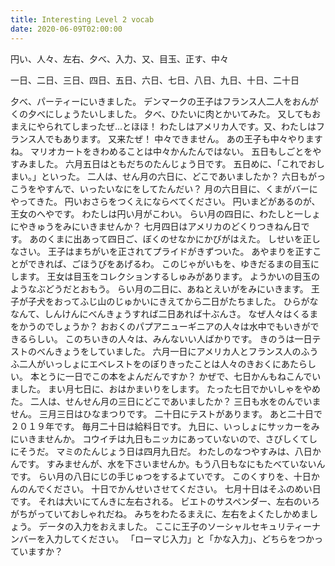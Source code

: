 ```yaml
---
title: Interesting Level 2 vocab
date: 2020-06-09T02:00:00
---
```


円い、人々、左右、夕べ、入力、又、目玉、正す、中々

一日、二日、三日、四日、五日、六日、七日、八日、九日、十日、二十日

<!-- excerpt -->

夕べ、パーティーにいきました。
デンマークの王子はフランス人二人をおんがくの夕べにしょうたいしました。
夕べ、ひたいに肉とかいてみた。
又してもおまえにやられてしまったぜ...とほほ！
わたしはアメリカ人です。又、わたしはフランス人でもあります。
又来たぜ！
中々できません。
あの王子も中々やりますね。
マリオカートをきわめることは中々かんたんではない。
五日もしごとをやすみました。
六月五日はともだちのたんじょう日です。
五日めに、「これでおしまい。」といった。
二人は、せん月の六日に、どこであいましたか？
六日もがっこうをやすんで、いったいなにをしてたんだい？
月の六日目に、くまがバーにやってきた。
円いおさらをつくえにならべてください。
円いまどがあるのが、王女のへやです。
わたしは円い月がこわい。
らい月の四日に、わたしと一しょにやきゅうをみにいきませんか？
七月四日はアメリカのどくりつきねん日です。
あのくまに出あって四日ご、ぼくのせなかにかびがはえた。
しせいを正しなさい。
王子はまちがいを正されてプライドがきずついた。
あやまりを正すことができれば、ごほうびをあげるわ。
このじゃがいもを、ゆきだるまの目玉にします。
王女は目玉をコレクションするしゅみがあります。
ようかいの目玉のようなぶどうだとおもう。
らい月の二日に、あねとえいがをみにいきます。
王子が子犬をおってふじ山のじゅかいにきえてから二日がたちました。
ひらがななんて、しんけんにべんきょうすれば二日あれば十ぶんさ。
なぜ人々はくるまをかうのでしょうか？
おおくのパプアニューギニアの人々は水中でもいきができるらしい。
このちいきの人々は、みんないい人ばかりです。
きのうは一日テストのべんきょうをしていました。
六月一日にアメリカ人とフランス人のふうふ二人がいっしょにエベレストをのぼりきったことは人々のきおくにあたらしい。
本とうに一日でこの本をよんだんですか？
かぜで、七日かんもねこんでいました。
まい月七日に、おはかまいりをします。
たった七日でかいしゃをやめた。
二人は、せんせん月の三日にどこであいましたか？
三日も水をのんでいません。
三月三日はひなまつりです。
二十日にテストがあります。
あと二十日で２０１９年です。
毎月二十日は給料日です。
九日に、いっしょにサッカーをみにいきませんか。
コウイチは九日もニッカにあっていないので、さびしくてしにそうだ。
マミのたんじょう日は四月九日だ。
わたしのなつやすみは、八日かんです。
すみませんが、水を下さいませんか。もう八日もなにもたべていないんです。
らい月の八日にじの手じゅつをするよていです。
このくすりを、十日かんのんでください。
十日でかんせいさせてください。
七月十日はそふのめい日です。
それは大いにてんきに左右される。
ビエトのサスペンダー、左右のいろがちがっていておしゃれだね。
みちをわたるまえに、左右をよくたしかめましょう。
データの入力をおえました。
ここに王子のソーシャルセキュリティーナンバーを入力してください。
「ローマじ入力」と「かな入力」、どちらをつかっていますか？
